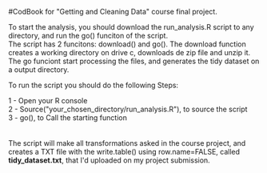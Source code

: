 #CodBook for "Getting and Cleaning Data" course final project.

To start the analysis, you should download the run_analysis.R script to any directory, and run the go() funciton of the script.<br>
The script has 2 funcitons: download() and go(). The download function creates a working directory on drive c, downloads de zip file and unzip it. The go funciont start processing the files, and generates the tidy dataset on a output directory.<br>

To run the script you should do the following Steps:<br>

1 - Open your R console <br>
2 - Source("your_chosen_directory/run_analysis.R"), to source the script<br>
3 - go(), to Call the starting function<br>
<br><br>
The script will make all transformations asked in the course project, and creates a TXT file with the write.table() using row.name=FALSE, called <b>tidy_dataset.txt</b>, that I'd uploaded on my project submission.<br><br>
